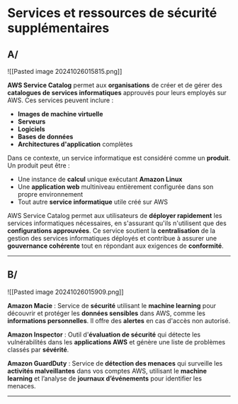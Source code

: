 # Services et ressources de sécurité supplémentaires


## A/

![[Pasted image 20241026015815.png]]

**AWS Service Catalog** permet aux **organisations** de créer et de gérer des **catalogues de services informatiques** approuvés pour leurs employés sur AWS. Ces services peuvent inclure :

- **Images de machine virtuelle**
- **Serveurs**
- **Logiciels**
- **Bases de données**
- **Architectures d'application** complètes

Dans ce contexte, un service informatique est considéré comme un **produit**. Un produit peut être :

- Une instance de **calcul** unique exécutant **Amazon Linux**
- Une **application web** multiniveau entièrement configurée dans son propre environnement
- Tout autre **service informatique** utile créé sur AWS

AWS Service Catalog permet aux utilisateurs de **déployer rapidement** les services informatiques nécessaires, en s'assurant qu'ils n'utilisent que des **configurations approuvées**. Ce service soutient la **centralisation** de la gestion des services informatiques déployés et contribue à assurer une **gouvernance cohérente** tout en répondant aux exigences de **conformité**.




--------------------------------------------------------------------------


## B/

![[Pasted image 20241026015909.png]]

**Amazon Macie** : Service de **sécurité** utilisant le **machine learning** pour découvrir et protéger les **données sensibles** dans AWS, comme les **informations personnelles**. Il offre des **alertes** en cas d'accès non autorisé.

**Amazon Inspector** : Outil d'**évaluation de sécurité** qui détecte les vulnérabilités dans les **applications AWS** et génère une liste de problèmes classés par **sévérité**.

**Amazon GuardDuty** : Service de **détection des menaces** qui surveille les **activités malveillantes** dans vos comptes AWS, utilisant le **machine learning** et l’analyse de **journaux d’événements** pour identifier les menaces.


--------------------------------------------------------------------------





